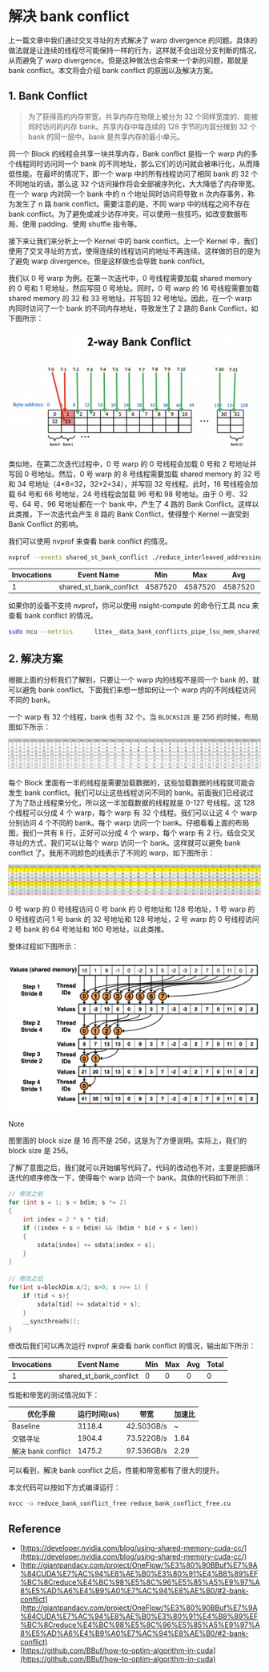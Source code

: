 # 解决 bank conflict

上一篇文章中我们通过交叉寻址的方式解决了 warp divergence 的问题。具体的做法就是让连续的线程尽可能保持一样的行为，这样就不会出现分支判断的情况，从而避免了 warp divergence。但是这种做法也会带来一个新的问题，那就是 bank conflict。本文将会介绍 bank conflict 的原因以及解决方案。

## 1. Bank Conflict

> 为了获得高的内存带宽，共享内存在物理上被分为 32 个同样宽度的、能被同时访问的内存 bank。共享内存中每连续的 128 字节的内容分摊到 32 个 bank 的同一层中。bank 是共享内存的最小单元。

同一个 Block 的线程会共享一块共享内存，Bank conflict 是指一个 warp 内的多个线程同时访问同一个 bank 的不同地址，那么它们的访问就会被串行化，从而降低性能。在最坏的情况下，即一个 warp 中的所有线程访问了相同 bank 的 32 个不同地址的话，那么这 32 个访问操作将会全部被序列化，大大降低了内存带宽。在一个 warp 内对同一个 bank 中的 n 个地址同时访问将导致 n 次内存事务，称为发生了 n 路 bank conflict。需要注意的是，不同 warp 中的线程之间不存在 bank conflict。为了避免或减少访存冲突，可以使用一些技巧，如改变数据布局、使用 padding、使用 shuffle 指令等。

接下来让我们来分析上一个 Kernel 中的 bank conflict。上一个 Kernel 中，我们使用了交叉寻址的方式，使得连续的线程访问的地址不再连续。这样做的目的是为了避免 warp divergence。但是这样做也会导致 bank conflict。

我们以 0 号 warp 为例。在第一次迭代中，0 号线程需要加载 shared memory 的 0 号和 1 号地址，然后写回 0 号地址。同时，0 号 warp 的 16 号线程需要加载 shared memory 的 32 和 33 号地址，并写回 32 号地址。因此，在一个 warp 内同时访问了一个 bank 的不同内存地址，导致发生了 2 路的 Bank Conflict，如下图所示：

![picture 1](images/ef322be7c3e5b6b9be69d2b90e88083f50569a58a97129f348e483b946ab4edf.png)

类似地，在第二次迭代过程中，0 号 warp 的 0 号线程会加载 0 号和 2 号地址并写回 0 号地址。然后，0 号 warp 的 8 号线程需要加载 shared memory 的 32 号和 34 号地址（4*8=32，32+2=34），并写回 32 号线程。此时，16 号线程会加载 64 号和 66 号地址，24 号线程会加载 96 号和 98 号地址。由于 0 号、32 号、64 号、96 号地址都在一个 bank 中，产生了 4 路的 Bank Conflict。这样以此类推，下一次迭代会产生 8 路的 Bank Conflict，使得整个 Kernel 一直受到 Bank Conflict 的影响。

我们可以使用 nvprof 来查看 bank conflict 的情况。

```bash
nvprof --events shared_st_bank_conflict ./reduce_interleaved_addressing
```

| Invocations | Event Name              | Min     | Max     | Avg     | Total   |
| ----------- | ----------------------- | ------- | ------- | ------- | ------- |
| 1           | shared_st_bank_conflict | 4587520 | 4587520 | 4587520 | 4587520 |


如果你的设备不支持 nvprof，你可以使用 nsight-compute 的命令行工具 ncu 来查看 bank conflict 的情况。

```bash
sudo ncu --metrics      l1tex__data_bank_conflicts_pipe_lsu_mem_shared_op_st.sum  ./reduce_interleaved_addressing
```


## 2. 解决方案

根据上面的分析我们了解到，只要让一个 warp 内的线程不是同一个 bank 的，就可以避免 bank conflict。下面我们来想一想如何让一个 warp 内的不同线程访问不同的 bank。

一个 warp 有 32 个线程，bank 也有 32 个。当 `BLOCKSIZE` 是 256 的时候，布局图如下所示：

![picture 3](images/7c9ce0996f0a32f29890e52e42291fdd2993502630aa5632c298598604144630.png)

每个 Block 里面有一半的线程是需要加载数据的，这些加载数据的线程就可能会发生 bank conflict。我们可以让这些线程访问不同的 bank。前面我们已经说过了为了防止线程束分化，所以这一半加载数据的线程就是 0-127 号线程。这 128 个线程可以分成 4 个 warp，每个 warp 有 32 个线程。我们可以让这 4 个 warp 分别访问 4 个不同的 bank。每个 warp 访问一个 bank。仔细看看上面的布局图，我们一共有 8 行，正好可以分成 4 个 warp，每个 warp 有 2 行。结合交叉寻址的方式，我们可以让每个 warp 访问一个 bank。这样就可以避免 bank conflict 了。我用不同颜色的线表示了不同的 warp，如下图所示：

![picture 4](images/e69b477993846936b270e82a37615c00424010cd8003f429354aa27325c96f57.png)

0 号 warp 的 0 号线程访问 0 号 bank 的 0 号地址和 128 号地址，1 号 warp 的 0 号线程访问 1 号 bank 的 32 号地址和 128 号地址，2 号 warp 的 0 号线程访问 2 号 bank 的 64 号地址和 160 号地址，以此类推。

整体过程如下图所示：

![picture 6](images/0f65c7d9e911014e31ddd84c583dea859ba24ebd48715c2680eb604e7ebb9a2b.png)

> [!NOTE]
> 图里面的 block size 是 16 而不是 256，这是为了方便说明。实际上，我们的 block size 是 256。

了解了意图之后，我们就可以开始编写代码了。代码的改动也不对，主要是把循环迭代的顺序修改一下，使得每个 warp 访问一个 bank。具体的代码如下所示：

```cpp
// 修改之前
for (int s = 1; s < bdim; s *= 2)
{
    int index = 2 * s * tid;
    if ((index + s < bdim) && (bdim * bid + s < len))
    {
        sdata[index] += sdata[index + s];
    }
}

// 修改之后
for(int s=blockDim.x/2; s>0; s >>= 1) {
    if (tid < s){
        sdata[tid] += sdata[tid + s];
    }
    __syncthreads();
}
```

修改后我们可以再次运行 nvprof 来查看 bank conflict 的情况，输出如下所示：

| Invocations | Event Name              | Min | Max | Avg | Total |
| ----------- | ----------------------- | --- | --- | --- | ----- |
| 1           | shared_st_bank_conflict | 0   | 0   | 0   | 0     |

性能和带宽的测试情况如下：

| 优化手段           | 运行时间(us) | 带宽       | 加速比 |
| ------------------ | ------------ | ---------- | ------ |
| Baseline           | 3118.4       | 42.503GB/s | ~      |
| 交错寻址           | 1904.4       | 73.522GB/s | 1.64   |
| 解决 bank conflict | 1475.2       | 97.536GB/s | 2.29   |

可以看到，解决 bank conflict 之后，性能和带宽都有了很大的提升。

本文代码可以按如下方式编译运行：

```bash
nvcc -o reduce_bank_conflict_free reduce_bank_conflict_free.cu
```

## Reference

- [https://developer.nvidia.com/blog/using-shared-memory-cuda-cc/](https://developer.nvidia.com/blog/using-shared-memory-cuda-cc/)
- [http://giantpandacv.com/project/OneFlow/%E3%80%90BBuf%E7%9A%84CUDA%E7%AC%94%E8%AE%B0%E3%80%91%E4%B8%89%EF%BC%8Creduce%E4%BC%98%E5%8C%96%E5%85%A5%E9%97%A8%E5%AD%A6%E4%B9%A0%E7%AC%94%E8%AE%B0/#2-bank-conflict](http://giantpandacv.com/project/OneFlow/%E3%80%90BBuf%E7%9A%84CUDA%E7%AC%94%E8%AE%B0%E3%80%91%E4%B8%89%EF%BC%8Creduce%E4%BC%98%E5%8C%96%E5%85%A5%E9%97%A8%E5%AD%A6%E4%B9%A0%E7%AC%94%E8%AE%B0/#2-bank-conflict)
- [https://github.com/BBuf/how-to-optim-algorithm-in-cuda](https://github.com/BBuf/how-to-optim-algorithm-in-cuda)
